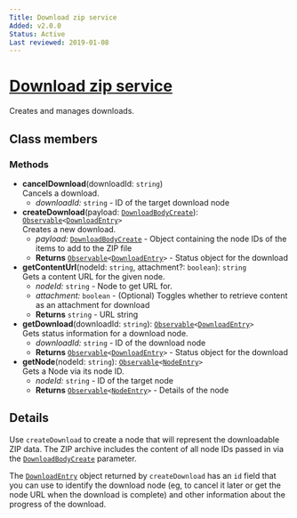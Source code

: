 ```yaml
---
Title: Download zip service
Added: v2.0.0
Status: Active
Last reviewed: 2019-01-08
---
```


# [Download zip service](../../lib/core/services/download-zip.service.ts "Defined in download-zip.service.ts")

Creates and manages downloads.

## Class members

### Methods

-   **cancelDownload**(downloadId: `string`)<br/>
    Cancels a download.
    -   _downloadId:_ `string`  - ID of the target download node
-   **createDownload**(payload: [`DownloadBodyCreate`](https://github.com/Alfresco/alfresco-js-api/blob/development/src/alfresco-core-rest-api/docs/DownloadBodyCreate.md)): [`Observable`](http://reactivex.io/documentation/observable.html)`<`[`DownloadEntry`](https://github.com/Alfresco/alfresco-js-api/blob/development/src/alfresco-core-rest-api/docs/DownloadEntry.md)`>`<br/>
    Creates a new download.
    -   _payload:_ [`DownloadBodyCreate`](https://github.com/Alfresco/alfresco-js-api/blob/development/src/alfresco-core-rest-api/docs/DownloadBodyCreate.md)  - Object containing the node IDs of the items to add to the ZIP file
    -   **Returns** [`Observable`](http://reactivex.io/documentation/observable.html)`<`[`DownloadEntry`](https://github.com/Alfresco/alfresco-js-api/blob/development/src/alfresco-core-rest-api/docs/DownloadEntry.md)`>` - Status object for the download
-   **getContentUrl**(nodeId: `string`, attachment?: `boolean`): `string`<br/>
    Gets a content URL for the given node.
    -   _nodeId:_ `string`  - Node to get URL for.
    -   _attachment:_ `boolean`  - (Optional) Toggles whether to retrieve content as an attachment for download
    -   **Returns** `string` - URL string
-   **getDownload**(downloadId: `string`): [`Observable`](http://reactivex.io/documentation/observable.html)`<`[`DownloadEntry`](https://github.com/Alfresco/alfresco-js-api/blob/development/src/alfresco-core-rest-api/docs/DownloadEntry.md)`>`<br/>
    Gets status information for a download node.
    -   _downloadId:_ `string`  - ID of the download node
    -   **Returns** [`Observable`](http://reactivex.io/documentation/observable.html)`<`[`DownloadEntry`](https://github.com/Alfresco/alfresco-js-api/blob/development/src/alfresco-core-rest-api/docs/DownloadEntry.md)`>` - Status object for the download
-   **getNode**(nodeId: `string`): [`Observable`](http://reactivex.io/documentation/observable.html)`<`[`NodeEntry`](https://github.com/Alfresco/alfresco-js-api/blob/master/src/alfresco-core-rest-api/docs/NodeEntry.md)`>`<br/>
    Gets a Node via its node ID.
    -   _nodeId:_ `string`  - ID of the target node
    -   **Returns** [`Observable`](http://reactivex.io/documentation/observable.html)`<`[`NodeEntry`](https://github.com/Alfresco/alfresco-js-api/blob/master/src/alfresco-core-rest-api/docs/NodeEntry.md)`>` - Details of the node

## Details

Use `createDownload` to create a node that will represent the downloadable
ZIP data. The ZIP archive includes the content of all node IDs passed in via
the [`DownloadBodyCreate`](https://github.com/Alfresco/alfresco-js-api/blob/development/src/alfresco-core-rest-api/docs/DownloadBodyCreate.md) parameter.

The [`DownloadEntry`](https://github.com/Alfresco/alfresco-js-api/blob/development/src/alfresco-core-rest-api/docs/DownloadEntry.md) object returned by `createDownload` has an
`id` field that you can use to identify the download node (eg,
to cancel it later or get the node URL when the download is complete) and
other information about the progress of the download.
